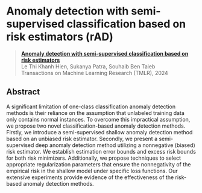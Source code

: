 # Anomaly detection with semi-supervised classification based on risk estimators (rAD)

> [**Anomaly detection with semi-supervised classification based on risk estimators**](https://arxiv.org/abs/2309.00379)  
> Le Thi Khanh Hien, Sukanya Patra, Souhaib Ben Taieb  
> Transactions on Machine Learning Research (TMLR), 2024

## Abstract
A significant limitation of one-class classification anomaly detection methods is their reliance on the assumption that unlabeled training data only contains normal instances. To overcome this impractical assumption, we propose two novel classification-based anomaly detection methods. Firstly, we introduce a semi-supervised shallow anomaly detection method based on an unbiased risk estimator. Secondly, we present a semi-supervised deep anomaly detection method utilizing a nonnegative (biased) risk estimator. We establish estimation error bounds and excess risk bounds for both risk minimizers. Additionally, we propose techniques to select appropriate regularization parameters that ensure the nonnegativity of the empirical risk in the shallow model under specific loss functions. Our extensive experiments provide evidence of the effectiveness of the risk-based anomaly detection methods.

